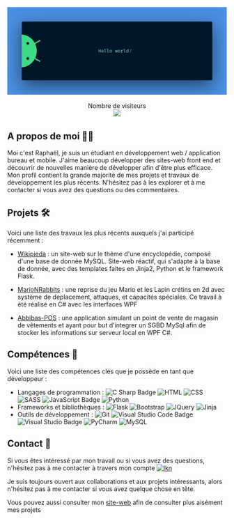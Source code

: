 
<img src="https://raw.githubusercontent.com/raphaelgrougnet/raphaelgrougnet/master/resources/banner.png" alt="Hello world">

<p align="center"> 
  Nombre de visiteurs<br>
  <img src="https://profile-counter.glitch.me/raphaelgrougnet/count.svg" />
</p>

## A propos de moi 👨‍💻

Moi c'est Raphaël, je suis un étudiant en développement web / application bureau et mobile.
J'aime beaucoup développer des sites-web front end et découvrir de nouvelles manière de développer afin d'être plus efficace.
Mon profil contient la grande majorité de mes projets et travaux de développement les plus récents. N'hésitez pas à les explorer et à me contacter si vous avez des questions ou des commentaires.

## Projets 🛠️

Voici une liste des travaux les plus récents auxquels j'ai participé récemment :

- [Wikipieda](https://github.com/raphaelgrougnet/wikipieda) : un site-web sur le thème d'une encyclopédie, composé d'une base de donnée MySQL. Site-web réactif, qui s'adapte à la base de donnée, avec des templates faites en Jinja2, Python et le framework Flask.

- [MarioNRabbits](https://github.com/raphaelgrougnet/MarioNRabbits) : une reprise du jeu Mario et les Lapin crétins en 2d avec système de deplacement, attaques, et capacités spéciales. Ce travail à été réalisé en C# avec les interfaces WPF

- [Abbibas-POS](https://github.com/raphaelgrougnet/Abibas-POS) : une application simulant un point de vente de magasin de vêtements et ayant pour but d'integrer un SGBD MySql afin de stocker les informations sur serveur local en WPF C#.


## Compétences 🧠

Voici une liste des compétences clés que je possède en tant que développeur :

- Langages de programmation :
![C Sharp Badge](https://img.shields.io/badge/C%20Sharp-239120?logo=csharp&logoColor=fff&style=for-the-badge)
![HTML](https://img.shields.io/badge/HTML-e44d26?logo=html5&logoColor=white&style=for-the-badge)
![CSS](https://img.shields.io/badge/css-264de4?logo=css3&logoColor=white&style=for-the-badge)
![SASS](https://img.shields.io/badge/SASS-cd6799?logo=sass&logoColor=white&style=for-the-badge)
![JavaScript Badge](https://img.shields.io/badge/JavaScript-F7DF1E?logo=javascript&logoColor=000&style=for-the-badge)
![Python](https://img.shields.io/badge/python-3d7aab?logo=python&logoColor=white&style=for-the-badge)
- Frameworks et bibliothèques :
![Flask](https://img.shields.io/badge/Flask-black?logo=flask&logoColor=white&style=for-the-badge)
![Bootstrap](https://img.shields.io/badge/Bootstrap-8312fa?logo=bootstrap&logoColor=white&style=for-the-badge)
![JQuery](https://img.shields.io/badge/JQuery-0868ac?logo=jquery&logoColor=000&style=for-the-badge&logoColor=white)
![Jinja](https://img.shields.io/badge/Jinja-b41717?logo=jinja&logoColor=white&style=for-the-badge)
- Outils de développement :
![Git](https://img.shields.io/badge/git%20-%23F05033.svg?&style=for-the-badge&logo=git&logoColor=white)
![Visual Studio Code Badge](https://img.shields.io/badge/Visual%20Studio%20Code-007ACC?logo=visualstudiocode&logoColor=fff&style=for-the-badge)
![Visual Studio Badge](https://img.shields.io/badge/Visual%20Studio-5C2D91?logo=visualstudio&logoColor=fff&style=for-the-badge)
![PyCharm](https://img.shields.io/badge/PyCharm-e9f352?logo=pycharm&logoColor=000&style=for-the-badge)
![MySQL](https://img.shields.io/badge/mysql-b068a8.svg?style=for-the-badge&logo=mysql&logoColor=white)

## Contact 📲

Si vous êtes intéressé par mon travail ou si vous avez des questions, n'hésitez pas à me contacter à travers mon compte [![lkn](https://img.shields.io/badge/LinkedIn-0077B5?style=for-the-badge&logo=linkedin&logoColor=white)](https://fr.linkedin.com/in/raphael-grougnet)

Je suis toujours ouvert aux collaborations et aux projets intéressants, alors n'hésitez pas à me contacter si vous avez quelque chose en tête.

Vous pouvez aussi consulter mon [site-web](https://raphaelgrougnet.github.io) afin de consulter plus aisément mes projets
